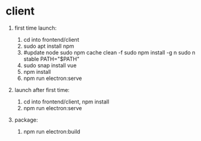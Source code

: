 # client
1. first time launch:
    1. cd into frontend/client
    2. sudo apt install npm 
    3. #update node
        sudo npm cache clean -f
        sudo npm install -g n
        sudo n stable
        PATH="$PATH"
    4. sudo snap install vue
    5. npm install
    6. npm run electron:serve


2. launch after first time:
    1. cd into frontend/client, npm install
    2. npm run electron:serve

3. package:
    1. npm run electron:build






